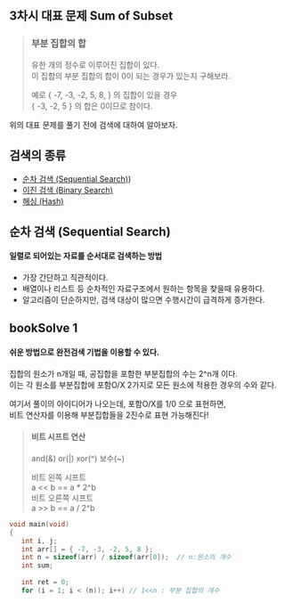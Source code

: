 ## 3차시 대표 문제 Sum of Subset
> ### 부분 집합의 합
> 유한 개의 정수로 이루어진 집합이 있다.   
> 이 집합의 부분 집합의 합이 0이 되는 경우가 있는지 구해보라.   
>    
> 예로 { -7, -3, -2, 5, 8, } 의 집합이 있을 경우   
> { -3, -2, 5 } 의 합은 0이므로 참이다.   

위의 대표 문제를 풀기 전에 검색에 대하여 알아보자.

## 검색의 종류
- [순차 검색 (Sequential Search)](#순차-검색-sequential-search))
- [이진 검색 (Binary Search)]()
- [해싱 (Hash)]()

## 순차 검색 (Sequential Search)
#### 일렬로 되어있는 자료를 순서대로 검색하는 방법    
- 가장 간단하고 직관적이다.   
- 배열이나 리스트 등 순차적인 자료구조에서 원하는 항목을 찾을때 유용하다.   
- 알고리즘이 단순하지만, 검색 대상이 많으면 수행시간이 급격하게 증가한다.   


## bookSolve 1
#### 쉬운 방법으로 완전검색 기법을 이용할 수 있다.   
집합의 원소가 n개일 때, 공집합을 포함한 부분집합의 수는 2^n개 이다.   
이는 각 원소를 부분집합에 포함O/X 2가지로 모든 원소에 적용한 경우의 수와 같다.   
   
여기서 풀이의 아이디어가 나오는데, 포함O/X를 1/0 으로 표현하면,   
비트 연산자를 이용해 부분집합들을 2진수로 표현 가능해진다!   
> #### 비트 시프트 연산     
> and(&) or(|) xor(^) 보수(~)      
>      
> 비트 왼쪽 시프트    
> a << b == a * 2^b   
> 비트 오른쪽 시프트   
> a >> b == a / 2^b
   

```c
void main(void)
{
   int i, j;
   int arr[] = { -7, -3, -2, 5, 8 };
   int n = sizeof(arr) / sizeof(arr[0]);  // n:원소의 개수
   int sum;
   
   int ret = 0;
   for (i = 1; i < (n)); i++) // 1<<n : 부분 집합의 개수
   
   
   
   
   
